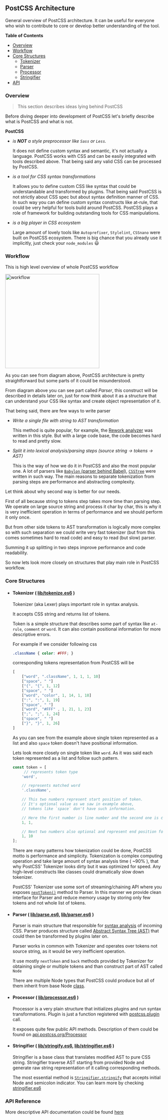 ## PostCSS Architecture

General overview of PostCSS architecture.
It can be useful for everyone who wish to contribute to core or develop better understanding of the tool.

**Table of Contents**

- [Overview](#overview)
- [Workflow](#workflow)
- [Core Structures](#core-structures)
    * [Tokenizer](#tokenizer--libtokenizees6-)
    * [Parser](#parser--libparsees6-libparseres6-)
    * [Processor](#processor--libprocessores6-)
    * [Stringifier](#stringifier--libstringifyes6-libstringifieres6-)
- [API](#api-reference)

### Overview

> This section describes ideas lying behind PostCSS

Before diving deeper into development of PostCSS let's briefly describe what is PostCSS and what is not.

**PostCSS**

- *is **NOT** a style preprocessor like `Sass` or `Less`.*

  It does not define custom syntax and semantic, it's not actually a language.
  PostCSS works with CSS and can be easily integrated with tools described above. That being said any valid CSS can be
  processed by PostCSS.

- *is a tool for CSS syntax transformations*

  It allows you to define custom CSS like syntax that could be understandable and transformed by plugins. That being
  said PostCSS is not strictly about CSS spec but about syntax definition manner of CSS. In such way you can define
  custom syntax constructs like at-rule, that could be very helpful for tools build around PostCSS. PostCSS plays a role
  of framework for building outstanding tools for CSS manipulations.

- *is a big player in CSS ecosystem*

  Large amount of lovely tools like `Autoprefixer`, `Stylelint`, `CSSnano` were built on PostCSS ecosystem. There is big
  chance that you already use it implicitly, just check your `node_modules` :smiley:

### Workflow

This is high level overview of whole PostCSS workflow

<img width="300" src="https://upload.wikimedia.org/wikipedia/commons/thumb/a/aa/PostCSS_scheme.svg/512px-PostCSS_scheme.svg.png" alt="workflow">

As you can see from diagram above, PostCSS architecture is pretty straightforward but some parts of it could be
misunderstood.

From diagram above you can see part called *Parser*, this construct will be described in details later on, just for now
think about it as a structure that can understand your CSS like syntax and create object representation of it.

That being said, there are few ways to write parser

- *Write a single file with string to AST transformation*

  This method is quite popular, for example,
  the [Rework analyzer](https://github.com/reworkcss/css/blob/master/lib/parse/index.js) was written in this style. But
  with a large code base, the code becomes hard to read and pretty slow.

- *Split it into lexical analysis/parsing steps (source string → tokens → AST)*

  This is the way of how we do it in PostCSS and also the most popular one.
  A lot of parsers
  like [`Babylon` (parser behind Babel)](https://github.com/babel/babel/tree/master/packages/babylon), [`CSSTree`](https://github.com/csstree/csstree)
  were written in such way.
  The main reasons to separate tokenization from parsing steps are performance and abstracting complexity.

Let think about why second way is better for our needs.

First of all because string to tokens step takes more time than parsing step. We operate on large source string and
process it char by char, this is why it is very inefficient operation in terms of performance and we should perform it
only once.

But from other side tokens to AST transformation is logically more complex so with such separation we could write very
fast tokenizer (but from this comes sometimes hard to read code) and easy to read (but slow) parser.

Summing it up splitting in two steps improve performance and code readability.

So now lets look more closely on structures that play main role in PostCSS workflow.

### Core Structures

- #### Tokenizer ( [lib/tokenize.es6](https://github.com/postcss/postcss/blob/master/lib/tokenize.es6) )

  Tokenizer (aka Lexer) plays important role in syntax analysis.

  It accepts CSS string and returns list of tokens.

  Token is a simple structure that describes some part of syntax like `at-rule`, `comment` or `word`. It can also
  contain positional information for more descriptive errors.

  For example if we consider following css

   ```css
   .className { color: #FFF; }
   ```

  corresponding tokens representation from PostCSS will be
   ```js
   [
       ["word", ".className", 1, 1, 1, 10]
       ["space", " "]
       ["{", "{", 1, 12]
       ["space", " "]
       ["word", "color", 1, 14, 1, 18]
       [":", ":", 1, 19]
       ["space", " "]
       ["word", "#FFF" , 1, 21, 1, 23]
       [";", ";", 1, 24]
       ["space", " "]
       ["}", "}", 1, 26]
   ]
   ```

  As you can see from the example above single token represented as a list and also `space` token doesn't have
  positional information.

  Lets look more closely on single token like `word`. As it was said each token represented as a list and follow such
  pattern.

   ```js
   const token = [
        // represents token type
       'word',

       // represents matched word
       '.className',

       // This two numbers represent start position of token.
       // It's optional value as we saw in example above,
       // tokens like `space` don't have such information.

       // Here the first number is line number and the second one is corresponding column.
       1, 1,

       // Next two numbers also optional and represent end position for multichar tokens like this one. Numbers follow same rule as was described above
       1, 10
   ];
   ```
  There are many patterns how tokenization could be done, PostCSS motto is performance and simplicity. Tokenization is
  complex computing operation and take large amount of syntax analysis time ( ~90% ), that why PostCSS' Tokenizer looks
  dirty but it was optimized for speed. Any high-level constructs like classes could dramatically slow down tokenizer.

  PostCSS' Tokenizer use some sort of streaming/chaining API where you
  exposes [`nextToken()`](https://github.com/postcss/postcss/blob/master/lib/tokenize.es6#L48-L308) method to Parser. In
  this manner we provide clean interface for Parser and reduce memory usage by storing only few tokens and not whole
  list of tokens.

- #### Parser ( [lib/parse.es6](https://github.com/postcss/postcss/blob/master/lib/parse.es6), [lib/parser.es6](https://github.com/postcss/postcss/blob/master/lib/parser.es6) )

  Parser is main structure that responsible for [syntax analysis](https://en.wikipedia.org/wiki/Parsing) of incoming
  CSS. Parser produces structure called [Abstract Syntax Tree (AST)](https://en.wikipedia.org/wiki/Abstract_syntax_tree)
  that could then be transformed by plugins later on.

  Parser works in common with Tokenizer and operates over tokens not source string, as it would be very inefficient
  operation.

  It use mostly `nextToken` and `back` methods provided by Tokenizer for obtaining single or multiple tokens and than
  construct part of AST called `Node`

  There are multiple Node types that PostCSS could produce but all of them inherit from base
  Node [class](https://github.com/postcss/postcss/blob/master/lib/node.es6#L34).

- #### Processor ( [lib/processor.es6](https://github.com/postcss/postcss/blob/master/lib/processor.es6) )

  Processor is a very plain structure that initializes plugins and run syntax transformations. Plugin is just a function
  registered with [postcss.plugin](https://github.com/postcss/postcss/blob/master/lib/postcss.es6#L109) call.

  It exposes quite few public API methods. Description of them could be found
  on [api.postcss.org/Processor](http://api.postcss.org/Processor.html)

- #### Stringifier ( [lib/stringify.es6](https://github.com/postcss/postcss/blob/master/lib/stringify.es6), [lib/stringifier.es6](https://github.com/postcss/postcss/blob/master/lib/stringifier.es6) )

  Stringifier is a base class that translates modified AST to pure CSS string. Stringifier traverse AST starting from
  provided Node and generate raw string representation of it calling corresponding methods.

  The most essential method
  is [`Stringifier.stringify`](https://github.com/postcss/postcss/blob/master/lib/stringifier.es6#L25-L27)
  that accepts initial Node and semicolon indicator.
  You can learn more by checking [stringifier.es6](https://github.com/postcss/postcss/blob/master/lib/stringifier.es6)

### API Reference

More descriptive API documentation could be found [here](http://api.postcss.org/)
